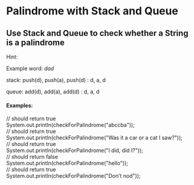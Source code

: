 # Palindrome with Stack and Queue  

## Use Stack and Queue to check whether a String is a palindrome  

Hint:  

Example word: *dad*  

 stack: push(d), push(a), push(d) : d, a, d  

 queue: add(d), add(a), add(d) : d, a, d  

 #### Examples:

 // should return true  
System.out.println(checkForPalindrome("abccba"));  
// should return true  
System.out.println(checkForPalindrome("Was it a car or a cat I saw?"));  
// should return true  
System.out.println(checkForPalindrome("I did, did I?"));  
// should return false  
System.out.println(checkForPalindrome("hello"));  
// should return true  
System.out.println(checkForPalindrome("Don't nod"));  
